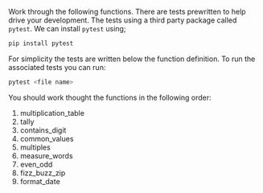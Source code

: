 Work through the following functions. There are tests prewritten to help drive your development. The tests using a third party package called `pytest`.
We can install `pytest` using;

```sh
pip install pytest
```

For simplicity the tests are written below the function definition. To run the associated tests you can run:

```sh
pytest <file name>
```

You should work thought the functions in the following order:

1. multiplication_table
2. tally
3. contains_digit
4. common_values
5. multiples
6. measure_words
7. even_odd
8. fizz_buzz_zip
9. format_date
